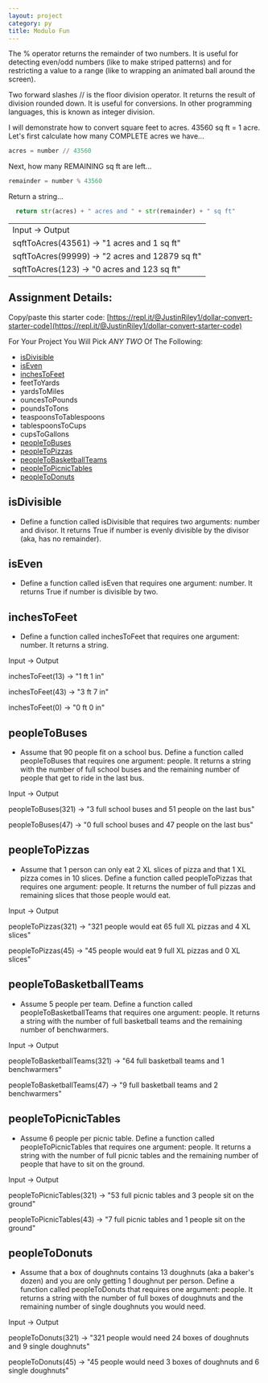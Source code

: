 ```yaml
---
layout: project
category: py
title: Modulo Fun
---
```

The % operator returns the remainder of two numbers. It is useful for detecting even/odd numbers (like to make striped patterns) and for restricting a value to a range (like to wrapping an animated ball around the screen).

Two forward slashes // is the floor division operator. It returns the result of division rounded down. It is useful for conversions. In other programming languages, this is known as integer division.

I will demonstrate how to convert square feet to acres. 43560 sq ft = 1 acre. Let's first calculate how many COMPLETE acres we have...
```python
acres = number // 43560
```
Next, how many REMAINING sq ft are left...
```python
remainder = number % 43560
```
Return a string...
```python
  return str(acres) + " acres and " + str(remainder) + " sq ft"
```
<table>
<tr>
<td>
Input &rarr; Output
</td>
</tr>
<tr>
<td>
sqftToAcres(43561) &rarr; "1 acres and 1 sq ft"
</td>
</tr>
<tr>
<td>
sqftToAcres(99999) &rarr; "2 acres and 12879 sq ft"
</td>
</tr>
<tr>
<td>
sqftToAcres(123) &rarr; "0 acres and 123 sq ft"
</td>
</tr>
</table>

## Assignment Details:

Copy/paste this starter code: [https://repl.it/@JustinRiley1/dollar-convert-starter-code](https://repl.it/@JustinRiley1/dollar-convert-starter-code)

For Your Project You Will Pick *ANY TWO* Of The Following:
- [isDivisible](#isdivisible)
- [isEven](#iseven)
- [inchesToFeet](#inchestofeet)
- feetToYards
- yardsToMiles
- ouncesToPounds
- poundsToTons
- teaspoonsToTablespoons
- tablespoonsToCups
- cupsToGallons
- [peopleToBuses](#peopletobuses)
- [peopleToPizzas](#peopletopizzas)
- [peopleToBasketballTeams](#peopletobasketballteams)
- [peopleToPicnicTables](#peopletopicnictables)
- [peopleToDonuts](#peopletodonuts)

## isDivisible
- Define a function called isDivisible that requires two arguments: number and divisor. It returns True if number is evenly divisible by the divisor (aka, has no remainder).

## isEven
- Define a function called isEven that requires one argument: number. It returns True if number is divisible by two.

## inchesToFeet
- Define a function called inchesToFeet that requires one argument: number. It returns a string.

Input &rarr; Output

inchesToFeet(13) &rarr; "1 ft 1 in"

inchesToFeet(43) &rarr; "3 ft 7 in"

inchesToFeet(0) &rarr; "0 ft 0 in"

## peopleToBuses
- Assume that 90 people fit on a school bus. Define a function called peopleToBuses that requires one argument: people. It returns a string with the number of full school buses and the remaining number of people that get to ride in the last bus.

Input &rarr; Output

peopleToBuses(321) &rarr; "3 full school buses and 51 people on the last bus"

peopleToBuses(47) &rarr; "0 full school buses and 47 people on the last bus"

## peopleToPizzas
- Assume that 1 person can only eat 2 XL slices of pizza and that 1 XL pizza comes in 10 slices. Define a function called peopleToPizzas that requires one argument: people. It returns the number of full pizzas and remaining slices that those people would eat.

Input &rarr; Output

peopleToPizzas(321) &rarr; "321 people would eat 65 full XL pizzas and 4 XL slices"

peopleToPizzas(45) &rarr; "45 people would eat 9 full XL pizzas and 0 XL slices"

## peopleToBasketballTeams
- Assume 5 people per team. Define a function called peopleToBasketballTeams that requires one argument: people. It returns a string with the number of full basketball teams and the remaining number of benchwarmers.

Input &rarr; Output

peopleToBasketballTeams(321) &rarr; "64 full basketball teams and 1 benchwarmers"

peopleToBasketballTeams(47) &rarr; "9 full basketball teams and 2 benchwarmers"

## peopleToPicnicTables
- Assume 6 people per picnic table. Define a function called peopleToPicnicTables that requires one argument: people. It returns a string with the number of full picnic tables and the remaining number of people that have to sit on the ground.

Input &rarr; Output

peopleToPicnicTables(321) &rarr; "53 full picnic tables and 3 people sit on the ground"

peopleToPicnicTables(43) &rarr; "7 full picnic tables and 1 people sit on the ground"

## peopleToDonuts
- Assume that a box of doughnuts contains 13 doughnuts (aka a baker's dozen) and you are only getting 1 doughnut per person. Define a function called peopleToDonuts that requires one argument: people. It returns a string with the number of full boxes of doughnuts and the remaining number of single doughnuts you would need.

Input &rarr; Output

peopleToDonuts(321) &rarr; "321 people would need 24 boxes of doughnuts and 9 single doughnuts"

peopleToDonuts(45) &rarr; "45 people would need 3 boxes of doughnuts and 6 single doughnuts"
